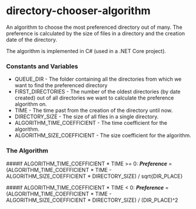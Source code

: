 # directory-chooser-algorithm
An algorithm to choose the most preferenced directory out of many. The preference is calculated by the size of files in a directory and the creation date of the directory.

The algorithm is implemented in C# (used in a .NET Core project).

### Constants and Variables
-  QUEUE_DIR - The folder containing all the directories from which we want to find the preferenced directory
-  FIRST_DIRECTORIES - The number of the oldest directories (by date created) out of all directories we want to calculate the preference algorithm on.
-  TIME - The time past from the creation of the directory until now.
-  DIRECTORY_SIZE - The size of all files in a single directory.
-  ALGORITHM_TIME_COEFFICIENT - The time coefficient for the algorithm.
-  ALGORITHM_SIZE_COEFFICIENT - The size coefficient for the algorithm.

### The Algorithm
####If ALGORITHM_TIME_COEFFICIENT * TIME >= 0:
***Preference*** = (ALGORITHM_TIME_COEFFICIENT * TIME - ALGORITHM_SIZE_COEFFICIENT * DIRECTORY_SIZE) / sqrt{DIR_PLACE}

####If ALGORITHM_TIME_COEFFICIENT * TIME < 0:
***Preference*** = (ALGORITHM_TIME_COEFFICIENT * TIME - ALGORITHM_SIZE_COEFFICIENT * DIRECTORY_SIZE) / (DIR_PLACE)^2
